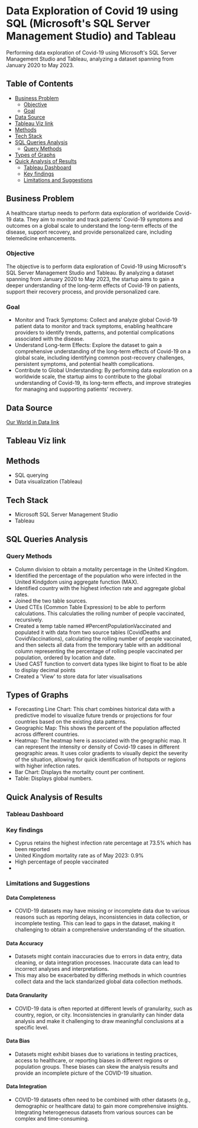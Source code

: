 # Data Exploration of Covid 19 using SQL (Microsoft's SQL Server Management Studio) and Tableau

Performing data exploration of Covid-19 using Microsoft's SQL Server Management Studio and Tableau, analyzing a dataset spanning from January 2020 to May 2023.

## Table of Contents
- [Business Problem](#business-problem)
  * [Objective](#objective)
  * [Goal](#goal)
- [Data Source](#data-source)
- [Tableau Viz link](#tableau-viz-link)
- [Methods](#methods)
- [Tech Stack](#tech-stack)
- [SQL Queries Analysis](#sql-queries-analysis)
  * [Query Methods](#query-methods)
- [Types of Graphs](#types-of-graphs)
- [Quick Analysis of Results](#quick-analysis-of-results)
  * [Tableau Dashboard](#tableau-dashboard)
  * [Key findings](#key-findings)
  * [Limitations and Suggestions](#limitations-and-suggestions)


## Business Problem
A healthcare startup needs to perform data exploration of worldwide Covid-19 data. They aim to monitor and track patients' Covid-19 symptoms and outcomes on a global scale to understand the long-term effects of the disease, support recovery, and provide personalized care, including telemedicine enhancements.

### Objective
The objective is to perform data exploration of Covid-19 using Microsoft's SQL Server Management Studio and Tableau. By analyzing a dataset spanning from January 2020 to May 2023, the startup aims to gain a deeper understanding of the long-term effects of Covid-19 on patients, support their recovery process, and provide personalized care.

### Goal
- Monitor and Track Symptoms: Collect and analyze global Covid-19 patient data to monitor and track symptoms, enabling healthcare providers to identify trends, patterns, and potential complications associated with the disease.
- Understand Long-term Effects: Explore the dataset to gain a comprehensive understanding of the long-term effects of Covid-19 on a global scale, including identifying common post-recovery challenges, persistent symptoms, and potential health complications.
- Contribute to Global Understanding: By performing data exploration on a worldwide scale, the startup aims to contribute to the global understanding of Covid-19, its long-term effects, and improve strategies for managing and supporting patients' recovery.



## Data Source
[Our World in Data link](https://ourworldindata.org/covid-deaths)

## Tableau Viz link

## Methods
- SQL querying
- Data visualization (Tableau)

## Tech Stack
- Microsoft SQL Server Management Studio
- Tableau

## SQL Queries Analysis
### Query Methods
- Column division to obtain a motality percentage in the United Kingdom.
- Identified the percentage of the population who were infected in the United Kindgdom using aggregate function (MAX).
- Identified country with the highest infection rate and aggregate global rates.
- Joined the two table sources.
- Used CTEs (Common Table Expression) to be able to perform calculations. This calculaties the rolling number of people vaccinated, recursively.
- Created a temp table named #PercentPopulationVaccinated and populated it with data from two source tables (CovidDeaths and CovidVaccinations), calculating the rolling number of people vaccinated, and then selects all data from the temporary table with an additional column representing the percentage of rolling people vaccinated per population, ordered by location and date.
- Used CAST function to convert data types like bigint to float to be able to display decimal points 
- Created a 'View' to store data for later visualisations

## Types of Graphs
- Forecasting Line Chart: This chart combines historical data with a predictive model to visualize future trends or projections for four countries based on the existing data patterns.
- Geographic Map: This shows the percent of the population affected across different countries. 
- Heatmap: The heatmap here is associated with the geographic map. It can represent the intensity or density of Covid-19 cases in different geographic areas. It uses color gradients to visually depict the severity of the situation, allowing for quick identification of hotspots or regions with higher infection rates.
- Bar Chart: Displays the mortality count per continent.
- Table: Displays global numbers.

## Quick Analysis of Results
### Tableau Dashboard
### Key findings
- Cyprus retains the highest infection rate percentage at 73.5% which has been reported
- United Kingdom mortality rate as of May 2023: 0.9%
- High percentage of people vaccinated
-
### Limitations and Suggestions
#### Data Completeness
- COVID-19 datasets may have missing or incomplete data due to various reasons such as reporting delays, inconsistencies in data collection, or incomplete testing. This can lead to gaps in the dataset, making it challenging to obtain a comprehensive understanding of the situation.

#### Data Accuracy 
- Datasets might contain inaccuracies due to errors in data entry, data cleaning, or data integration processes. Inaccurate data can lead to incorrect analyses and interpretations.
- This may also be exacerbated by differing methods in which countries collect data and the lack standarized global data collection methods.

#### Data Granularity
- COVID-19 data is often reported at different levels of granularity, such as country, region, or city. Inconsistencies in granularity can hinder data analysis and make it challenging to draw meaningful conclusions at a specific level.

#### Data Bias
- Datasets might exhibit biases due to variations in testing practices, access to healthcare, or reporting biases in different regions or population groups. These biases can skew the analysis results and provide an incomplete picture of the COVID-19 situation.

#### Data Integration
- COVID-19 datasets often need to be combined with other datasets (e.g., demographic or healthcare data) to gain more comprehensive insights. Integrating heterogeneous datasets from various sources can be complex and time-consuming.
